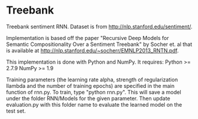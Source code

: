 Treebank
========
Treebank sentiment RNN. Dataset is from http://nlp.stanford.edu/sentiment/.

Implementation is based off the paper "Recursive Deep Models for Semantic
Compositionality Over a Sentiment Treebank" by Socher et. al that is available
at http://nlp.stanford.edu/~socherr/EMNLP2013_RNTN.pdf.

This implementation is done with Python and NumPy. It requires:
  Python >= 2.7.9
  NumPy  >= 1.9

Training parameters (the learning rate alpha, strength of regularization
llambda and the number of training epochs) are specified in the main function
of rnn.py. To train, type "python rnn.py". This will save a model under the
folder RNN/Models for the given parameter. Then update evaluation.py with this
folder name to evaluate the learned model on the test set.
